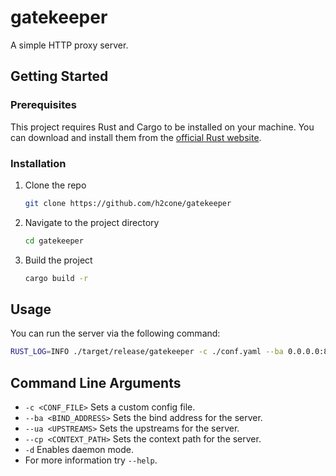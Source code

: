 # gatekeeper

A simple HTTP proxy server.

## Getting Started

### Prerequisites

This project requires Rust and Cargo to be installed on your machine. You can download and install them from the [official Rust website](https://www.rust-lang.org/tools/install).

### Installation

1. Clone the repo
    ```bash
    git clone https://github.com/h2cone/gatekeeper
    ```

2. Navigate to the project directory
    ```bash
    cd gatekeeper
    ```

3. Build the project
    ```bash
    cargo build -r
    ```

## Usage

You can run the server via the following command:

```bash
RUST_LOG=INFO ./target/release/gatekeeper -c ./conf.yaml --ba 0.0.0.0:8008 --ua 127.0.0.1:3000 --ua 127.0.0.1:3001
```

## Command Line Arguments

- `-c <CONF_FILE>` Sets a custom config file.
- `--ba <BIND_ADDRESS>` Sets the bind address for the server.
- `--ua <UPSTREAMS>` Sets the upstreams for the server.
- `--cp <CONTEXT_PATH>` Sets the context path for the server.
- `-d` Enables daemon mode.
- For more information try `--help`.